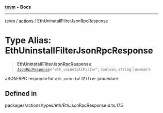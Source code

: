 [**tevm**](../../README.md) • **Docs**

***

[tevm](../../modules.md) / [actions](../README.md) / EthUninstallFilterJsonRpcResponse

# Type Alias: EthUninstallFilterJsonRpcResponse

> **EthUninstallFilterJsonRpcResponse**: [`JsonRpcResponse`](../../index/type-aliases/JsonRpcResponse.md)\<`"eth_uninstallFilter"`, `boolean`, `string` \| `number`\>

JSON-RPC response for `eth_uninstallFilter` procedure

## Defined in

packages/actions/types/eth/EthJsonRpcResponse.d.ts:175
